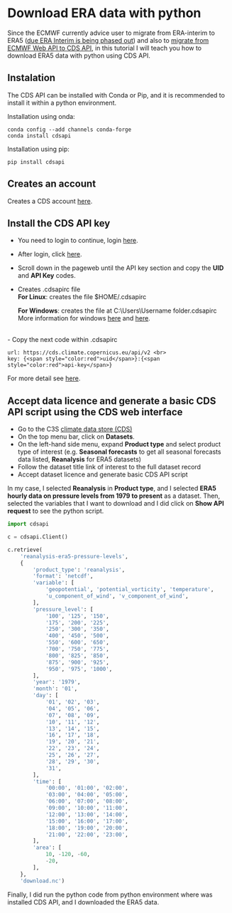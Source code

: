 # Download ERA data with python

Since the ECMWF currently advice user to migrate from ERA-interim to ERA5 ([due ERA Interim is being phased out](https://apps.ecmwf.int/datasets/data/interim-full-daily/levtype=sfc/)) and also to [migrate from ECMWF Web API to CDS API](https://confluence.ecmwf.int/display/CKB/How+to+migrate+from+ECMWF+Web+API+to+CDS+API), in this tutorial I will teach you how to download ERA5 data with python using CDS API.

## Instalation

The CDS API can be installed with Conda or Pip, and it is recommended to install it within a python environment.

Installation using onda:
```
conda config --add channels conda-forge
conda install cdsapi
```

Installation using pip:
```
pip install cdsapi
```

## Creates an account

Creates a CDS account [here](https://cds.climate.copernicus.eu/user/register).

## Install the CDS API key

- You need to login to continue, login [here](https://cds.climate.copernicus.eu/user/login?destination=%2F%23!%2Fhome).
- After login, click [here](https://cds.climate.copernicus.eu/user).
- Scroll down in the pageweb until the API key section and copy the **UID** and **API Key** codes.
- Creates .cdsapirc file <br>
  **For Linux**:
      creates the file $HOME/.cdsapirc

  **For Windows**:
      creates the file at C:\Users\Username folder\.cdsapirc
  More information for windows [here](https://confluence.ecmwf.int/display/CKB/How+to+install+and+use+CDS+API+on+Windows) and [here](https://confluence.ecmwf.int/pages/viewpage.action?pageId=139068264).
<br>
- Copy the next code within .cdsapirc

    url: https://cds.climate.copernicus.eu/api/v2 <br>
    key: {<span style="color:red">uid</span>}:{<span style="color:red">api-key</span>}


For more detail see [here](https://cds.climate.copernicus.eu/api-how-to).

## Accept data licence and generate a basic CDS API script using the CDS web interface
- Go to the C3S [climate data store (CDS)](https://cds.climate.copernicus.eu/#!/home)
- On the top menu bar, click on **Datasets**.
- On the left-hand side menu, expand **Product type** and select product type of interest (e.g. **Seasonal forecasts** to get all seasonal forecasts data listed, **Reanalysis** for ERA5 datasets)
- Follow the dataset title link of interest to the full dataset record
- Accept dataset licence and generate basic CDS API script

In my case, I selected **Reanalysis** in **Product type**, and I selected 
**ERA5 hourly data on pressure levels from 1979 to present** as a dataset. Then, selected the variables that I want to download and I did click on **Show API request** to see the python script.


```python
import cdsapi

c = cdsapi.Client()

c.retrieve(
    'reanalysis-era5-pressure-levels',
    {
        'product_type': 'reanalysis',
        'format': 'netcdf',
        'variable': [
            'geopotential', 'potential_vorticity', 'temperature',
            'u_component_of_wind', 'v_component_of_wind',
        ],
        'pressure_level': [
            '100', '125', '150',
            '175', '200', '225',
            '250', '300', '350',
            '400', '450', '500',
            '550', '600', '650',
            '700', '750', '775',
            '800', '825', '850',
            '875', '900', '925',
            '950', '975', '1000',
        ],
        'year': '1979',
        'month': '01',
        'day': [
            '01', '02', '03',
            '04', '05', '06',
            '07', '08', '09',
            '10', '11', '12',
            '13', '14', '15',
            '16', '17', '18',
            '19', '20', '21',
            '22', '23', '24',
            '25', '26', '27',
            '28', '29', '30',
            '31',
        ],
        'time': [
            '00:00', '01:00', '02:00',
            '03:00', '04:00', '05:00',
            '06:00', '07:00', '08:00',
            '09:00', '10:00', '11:00',
            '12:00', '13:00', '14:00',
            '15:00', '16:00', '17:00',
            '18:00', '19:00', '20:00',
            '21:00', '22:00', '23:00',
        ],
        'area': [
            10, -120, -60,
            -20,
        ],
    },
    'download.nc')
```

Finally, I did run the python code from python environment where was installed CDS API, and I downloaded the ERA5 data.
